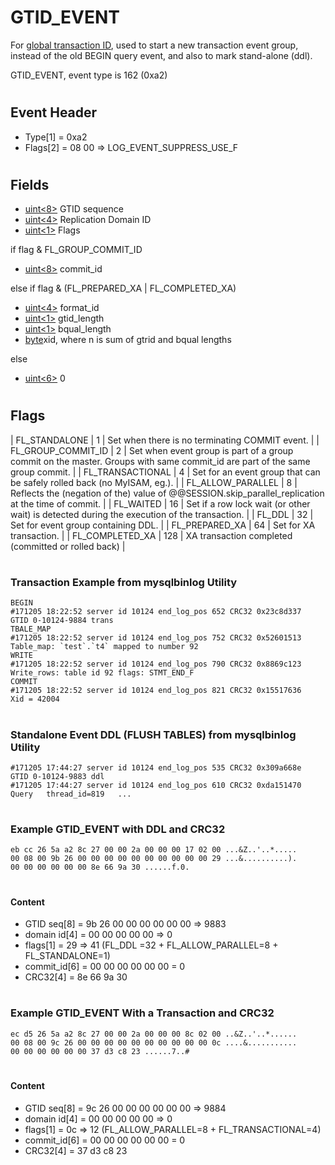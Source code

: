 # GTID_EVENT

For [global transaction ID](gtid_event.md), used to start a new transaction event group, instead of the old BEGIN query event, and also to mark stand-alone (ddl).

GTID_EVENT, event type is 162 (0xa2)

#

## Event Header

* Type[1] = 0xa2
* Flags[2] = 08 00 => LOG_EVENT_SUPPRESS_USE_F

#

## Fields

* [uint<8>](../protocol-data-types.md#fixed-length-integers) GTID sequence
* [uint<4>](../protocol-data-types.md#fixed-length-integers) Replication Domain ID
* [uint<1>](../protocol-data-types.md#fixed-length-integers) Flags

if flag & FL_GROUP_COMMIT_ID

* [uint<8>](../protocol-data-types.md#fixed-length-integers) commit_id

else if flag & (FL_PREPARED_XA | FL_COMPLETED_XA)

* [uint<4>](../protocol-data-types.md#fixed-length-integers) format_id
* [uint<1>](../protocol-data-types.md#fixed-length-integers) gtid_length
* [uint<1>](../protocol-data-types.md#fixed-length-integers) bqual_length
* [byte<n>](../protocol-data-types.md#fixed-length-bytes)xid, where n is sum of gtrid and bqual lengths

else

* [uint<6>](../protocol-data-types.md#fixed-length-integers) 0

#

## Flags

| FL_STANDALONE | 1 | Set when there is no terminating COMMIT event. |
| FL_GROUP_COMMIT_ID | 2 | Set when event group is part of a group commit on the master. Groups with same commit_id are part of the same group commit. |
| FL_TRANSACTIONAL | 4 | Set for an event group that can be safely rolled back (no MyISAM, eg.). |
| FL_ALLOW_PARALLEL | 8 | Reflects the (negation of the) value of @@SESSION.skip_parallel_replication at the time of commit. |
| FL_WAITED | 16 | Set if a row lock wait (or other wait) is detected during the execution of the transaction. |
| FL_DDL | 32 | Set for event group containing DDL. |
| FL_PREPARED_XA | 64 | Set for XA transaction. |
| FL_COMPLETED_XA | 128 | XA transaction completed (committed or rolled back) |

#

### Transaction Example from mysqlbinlog Utility

```
BEGIN
#171205 18:22:52 server id 10124 end_log_pos 652 CRC32 0x23c8d337 	GTID 0-10124-9884 trans
TBALE_MAP
#171205 18:22:52 server id 10124 end_log_pos 752 CRC32 0x52601513 	Table_map: `test`.`t4` mapped to number 92
WRITE
#171205 18:22:52 server id 10124 end_log_pos 790 CRC32 0x8869c123 	Write_rows: table id 92 flags: STMT_END_F
COMMIT
#171205 18:22:52 server id 10124 end_log_pos 821 CRC32 0x15517636 	Xid = 42004
```

#

### Standalone Event DDL (FLUSH TABLES) from mysqlbinlog Utility

```
#171205 17:44:27 server id 10124 end_log_pos 535 CRC32 0x309a668e 	GTID 0-10124-9883 ddl
#171205 17:44:27 server id 10124 end_log_pos 610 CRC32 0xda151470 	Query	thread_id=819	...
```

#

### Example GTID_EVENT with DDL and CRC32

```
eb cc 26 5a a2 8c 27 00 00 2a 00 00 00 17 02 00 ...&Z..'..*.....
00 08 00 9b 26 00 00 00 00 00 00 00 00 00 00 29 ...&..........).
00 00 00 00 00 00 8e 66 9a 30 ......f.0.
```

#

#### Content

* GTID seq[8] = 9b 26 00 00 00 00 00 00 => 9883
* domain id[4] = 00 00 00 00 00 => 0
* flags[1] = 29 => 41 (FL_DDL =32 + FL_ALLOW_PARALLEL=8 + FL_STANDALONE=1)
* commit_id[6] = 00 00 00 00 00 00 = 0
* CRC32[4] = 8e 66 9a 30

#

### Example GTID_EVENT With a Transaction and CRC32

```
ec d5 26 5a a2 8c 27 00 00 2a 00 00 00 8c 02 00 ..&Z..'..*......
00 08 00 9c 26 00 00 00 00 00 00 00 00 00 00 0c ....&...........
00 00 00 00 00 00 37 d3 c8 23 ......7..#
```

#

#### Content

* GTID seq[8] = 9c 26 00 00 00 00 00 00 => 9884
* domain id[4] = 00 00 00 00 00 => 0
* flags[1] = 0c => 12 (FL_ALLOW_PARALLEL=8 + FL_TRANSACTIONAL=4)
* commit_id[6] = 00 00 00 00 00 00 = 0
* CRC32[4] = 37 d3 c8 23